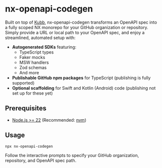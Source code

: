 # nx-openapi-codegen

Built on top of [Kubb](https://www.kubb.dev), nx-openapi-codegen transforms an OpenAPI spec into a fully scoped NX monorepo for your GitHub organization or repository. Simply provide a URL or local path to your OpenAPI spec, and enjoy a streamlined, automated setup with:

- **Autogenerated SDKs** featuring:
  - TypeScript types
  - Faker mocks
  - MSW handlers
  - Zod schemas
  - And more
- **Publishable GitHub npm packages** for TypeScript (publishing is fully supported)
- **Optional scaffolding** for Swift and Kotlin (Android) code (publishing not set up for these yet)

## Prerequisites

- [Node.js >= 22](https://nodejs.org/en/) (Recommended: [nvm](https://github.com/nvm-sh/nvm))

## Usage

```sh
npx nx-openapi-codegen
```

Follow the interactive prompts to specify your GitHub organization, repository, and OpenAPI spec path.

